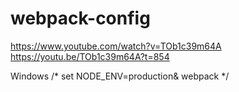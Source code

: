# webpack-config

https://www.youtube.com/watch?v=TOb1c39m64A
https://youtu.be/TOb1c39m64A?t=854


Windows
/* set NODE_ENV=production& webpack */